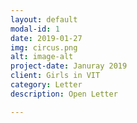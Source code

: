 ```yaml
---
layout: default
modal-id: 1
date: 2019-01-27
img: circus.png
alt: image-alt
project-date: Januray 2019
client: Girls in VIT
category: Letter
description: Open Letter

---
```

